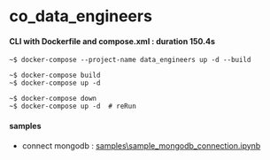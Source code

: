 # co_data_engineers
#### CLI with Dockerfile and compose.xml : duration 150.4s
```
~$ docker-compose --project-name data_engineers up -d --build 

~$ docker-compose build
~$ docker-compose up -d

~$ docker-compose down
~$ docker-compose up -d  # reRun
```
#### samples
- connect mongodb : [samples\sample_mongodb_connection.ipynb](./samples/sample_mongodb_connection.ipynb)

